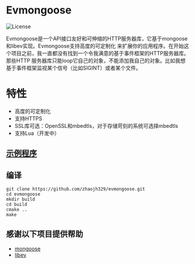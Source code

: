 # Evmongoose

![](https://img.shields.io/badge/license-GPLV3-brightgreen.svg?style=plastic "License")

Evmongoose是一个API接口友好和可伸缩的HTTP服务器库，它基于mongoose和libev实现。Evmongoose支持高度的可定制化
来扩展你的应用程序。在开始这个项目之前，我一直都没有找到一个令我满意的基于事件框架的HTTP服务器库。那些HTTP
服务器库只能loop它自己的对象，不能添加我自己的对象。比如我想基于事件框架监视某个信号（比如SIGINT）或者某个文件。

# 特性
* 高度的可定制化
* 支持HTTPS
* SSL库可选：OpenSSL和mbedtls，对于存储苛刻的系统可选择mbedtls
* 支持Lua（开发中）

## [示例程序](https://github.com/zhaojh329/evmongoose/blob/master/example.c)

## 编译
    git clone https://github.com/zhaojh329/evmongoose.git
    cd evmongoose
    mkdir build
    cd build
    cmake ..
    make
	
## 感谢以下项目提供帮助
* [mongoose](https://github.com/cesanta/mongoose)
* [libev](https://github.com/kindy/libev)